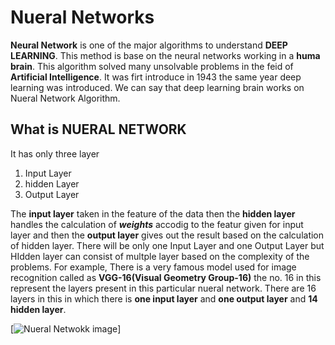 # Nueral Networks
**Neural Network** is one of the major algorithms to understand **DEEP LEARNING**. This method is base on the neural networks working in a **huma brain**.
This algorithm solved many unsolvable problems in the feid of **Artificial Intelligence**.
It was firt introduce in  1943 the same year deep learning was introduced. We can say that deep learning brain works on Nueral Network Algorithm.

## What is NUERAL NETWORK
It has only three layer 
1. Input Layer
2. hidden Layer
3. Output Layer

The **input layer** taken in the feature of the data then the **hidden layer** handles the calculation of ***weights*** accodig to the featur given for input layer and then the **output layer** gives out the result based on the calculation of hidden layer.
There will be only one Input Layer and one Output Layer but HIdden layer can consist of multple layer based on the complexity of the problems.
For example, There is a very famous model used for image recognition called as **VGG-16(Visual Geometry Group-16)** the no. 16 in this represent the layers present in this particular nueral network.
There are 16 layers in this in which there is **one input layer** and **one output layer** and **14 hidden layer**.

[![Nueral Netwokk image](https://icdn.digitaltrends.com/image/digitaltrends/artificial_neural_network_1-791x388.jpg)]
